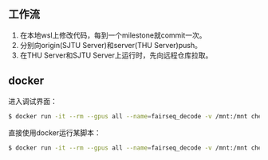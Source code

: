 ## 工作流

1. 在本地wsl上修改代码，每到一个milestone就commit一次。
2. 分别向origin(SJTU Server)和server(THU Server)push。
3. 在THU Server和SJTU Server上运行时，先向远程仓库拉取。 

## docker

进入调试界面：

```bash
$ docker run -it --rm --gpus all --name=fairseq_decode -v /mnt:/mnt chenxie95/speechimage:flashlight-v2 /bin/bash
```

直接使用docker运行某脚本：
```bash
$ docker run -it --rm --gpus all --name=fairseq_decode -v /mnt:/mnt chenxie95/speechimage:flashlight-v3 /bin/bash -c 'sh /mnt/lustre/sjtu/home/xc915/superb/wyj-fairseq/audio_ssl.sh'
```